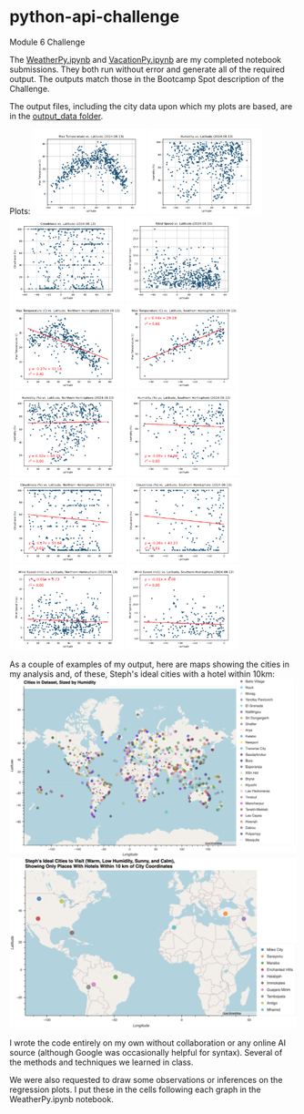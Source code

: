 # python-api-challenge
Module 6 Challenge

The [WeatherPy.ipynb](WeatherPy/WeatherPy.ipynb) and [VacationPy.ipynb](WeatherPy/VacationPy.ipynb) are my completed notebook submissions. They both run without error and generate all of the required output. The outputs match those in the Bootcamp Spot description of the Challenge.

The output files, including the city data upon which my plots are based, are in the [output_data folder](WeatherPy/output_data). 

Plots:
<img src="WeatherPy/output_data/Fig1_maxtemp.png" width=200>
<img src="WeatherPy/output_data/Fig2_humidity.png" width=200>
<img src="WeatherPy/output_data/Fig3_cloudiness.png" width=200>
<img src="WeatherPy/output_data/Fig4_wind.png" width=200>
<img src="WeatherPy/output_data/Fig5_maxtemp_nh_reg.png" width=200>
<img src="WeatherPy/output_data/Fig6_maxtemp_sh_reg.png" width=200>
<img src="WeatherPy/output_data/Fig7_humidity_nh_reg.png" width=200>
<img src="WeatherPy/output_data/Fig8_humidity_sh_reg.png" width=200>
<img src="WeatherPy/output_data/Fig9_cloudiness_nh_reg.png" width=200>
<img src="WeatherPy/output_data/Fig10_cloudiness_sh_reg.png" width=200>
<img src="WeatherPy/output_data/Fig11_wind_nh_reg.png" width=200>
<img src="WeatherPy/output_data/Fig12_wind_sh_reg.png" width=200>

As a couple of examples of my output, here are maps showing the cities in my analysis and, of these, Steph's ideal cities with a hotel within 10km:
![cities_in_dataset](WeatherPy/output_data/cities_in_dataset.png?raw=true)
![cities_in_dataset](WeatherPy/output_data/ideal_cities_with_hotels.png?raw=true)

I wrote the code entirely on my own without collaboration or any online AI source (although Google was occasionally helpful for syntax). Several of the methods and techniques we learned in class.

We were also requested to draw some observations or inferences on the regression plots. I put these in the cells following each graph in the WeatherPy.ipynb notebook. 
